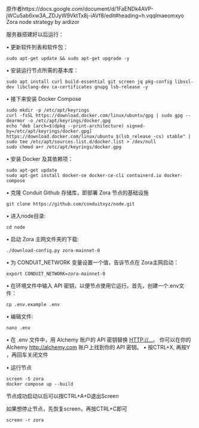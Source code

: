 原作者https://docs.google.com/document/d/1FaENDk4AVP-jWCu5ab6xw3A_ZDJyW9VktTx8j-iAVf8/edit#heading=h.vqqlmaeomxyo
Zora node strategy by ardizor

服务器搭建好以后运行：

• 更新软件列表和软件包：

```
sudo apt-get update && sudo apt-get upgrade -y
```

• 安装运行节点所需的基本库：

```
sudo apt install curl build-essential git screen jq pkg-config libssl-dev libclang-dev ca-certificates gnupg lsb-release -y
```

• 接下来安装 Docker Compose

```
sudo mkdir -p /etc/apt/keyrings
curl -fsSL https://download.docker.com/linux/ubuntu/gpg | sudo gpg --dearmor -o /etc/apt/keyrings/docker.gpg
echo "deb [arch=$(dpkg --print-architecture) signed-by=/etc/apt/keyrings/docker.gpg] https://download.docker.com/linux/ubuntu $(lsb_release -cs) stable" | sudo tee /etc/apt/sources.list.d/docker.list > /dev/null
sudo chmod a+r /etc/apt/keyrings/docker.gpg
```

• 安装 Docker 及其依赖项：

```
sudo apt-get update
sudo apt-get install docker-ce docker-ce-cli containerd.io docker-compose
```

• 克隆 Conduit Github 存储库，即部署 Zora 节点的基础设施

```
git clone https://github.com/conduitxyz/node.git
```

• 进入node目录:

```
cd node
```

• 启动 Zora 主网文件夹的下载:

```
./download-config.py zora-mainnet-0
```

• 为 CONDUIT_NETWORK 变量设置一个值，告诉节点在 Zora主网启动：

```
export CONDUIT_NETWORK=zora-mainnet-0
```

• 在环境文件中输入 API 密钥，以便节点使用它运行。首先，创建一个.env文件：

```
cp .env.example .env
```

• 编辑文件:

```
nano .env
```

• 在 .env 文件中，用 Alchemy 账户的 API 密钥替换 <HTTP://...>。
  你可以在你的 Alchemy http://alchemy.com 账户上找到你的 API 密钥。
• 按CTRL+X, 再按Y ，再回车关闭文件

• 运行节点

```
screen -S zora
docker compose up --build
```

节点成功启动以后可以按CTRL+A+D退出Screen

如果想停止节点，先恢复screen，再按CTRL+C即可

```
screen -r zora
```
